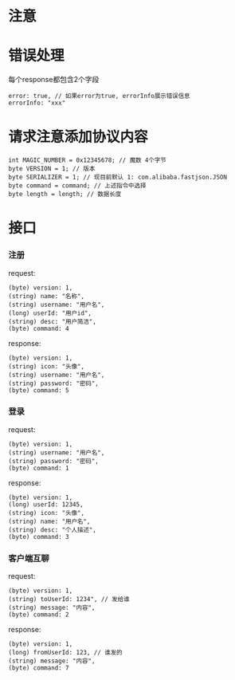 # 注意

# 错误处理
每个response都包含2个字段

    error: true, // 如果error为true, errorInfo展示错误信息
    errorInfo: "xxx" 
    
# 请求注意添加协议内容
    int MAGIC_NUMBER = 0x12345678; // 魔数 4个字节
    byte VERSION = 1; // 版本
    byte SERIALIZER = 1; // 现目前默认 1: com.alibaba.fastjson.JSON
    byte command = command; // 上述指令中选择
    byte length = length; // 数据长度
    
# 接口 
### 注册
request:
    
    (byte) version: 1, 
    (string) name: "名称", 
    (string) username: "用户名", 
    (long) userId: "用户id", 
    (string) desc: "用户简洁", 
    (byte) command: 4
    
response:

    (byte) version: 1, 
    (string) icon: "头像", 
    (string) username: "用户名", 
    (string) password: "密码", 
    (byte) command: 5    
### 登录
request:
    
    (byte) version: 1, 
    (string) username: "用户名", 
    (string) password: "密码", 
    (byte) command: 1
    
response:

    (byte) version: 1, 
    (long) userId: 12345,
    (string) icon: "头像", 
    (string) name: "用户名", 
    (string) desc: "个人描述",
    (byte) command: 3    
### 客户端互聊
request:
    
    (byte) version: 1, 
    (string) toUserId: 1234", // 发给谁
    (string) message: "内容", 
    (byte) command: 2
    
response:

    (byte) version: 1, 
    (long) fromUserId: 123, // 谁发的 
    (string) message: "内容", 
    (byte) command: 7   